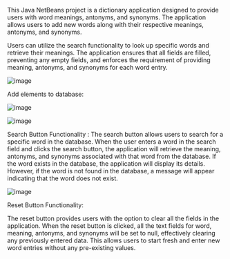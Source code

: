 This Java NetBeans project is a dictionary application designed to provide users with word meanings, antonyms, and synonyms. The application allows users to add new words along with their respective meanings, antonyms, and synonyms.

Users can utilize the search functionality to look up specific words and retrieve their meanings. The application ensures that all fields are filled, preventing any empty fields, and enforces the requirement of providing meaning, antonyms, and synonyms for each word entry.


![image](https://github.com/Muskan-Thakur/VocabExplorer/assets/106293646/fddf5c81-7bee-4993-93e8-7b919ba5b5b7)

Add elements to database:

![image](https://github.com/Muskan-Thakur/VocabExplorer/assets/106293646/470a3564-12e0-4933-9807-87edca44018e)

![image](https://github.com/Muskan-Thakur/VocabExplorer/assets/106293646/c7107876-e689-46d5-b8c9-c29bd9e9fd61)

Search Button Functionality :
The search button allows users to search for a specific word in the database.
When the user enters a word in the search field and clicks the search button, the application will retrieve the meaning, antonyms, and synonyms associated with that word from the database.
If the word exists in the database, the application will display its details.
However, if the word is not found in the database, a message will appear indicating that the word does not exist.

![image](https://github.com/Muskan-Thakur/VocabExplorer/assets/106293646/b43a6740-a5f5-4fd4-9dfc-01a62474edd9)

Reset Button Functionality:

The reset button provides users with the option to clear all the fields in the application.
When the reset button is clicked, all the text fields for word, meaning, antonyms, and synonyms will be set to null, effectively clearing any previously entered data.
This allows users to start fresh and enter new word entries without any pre-existing values.



